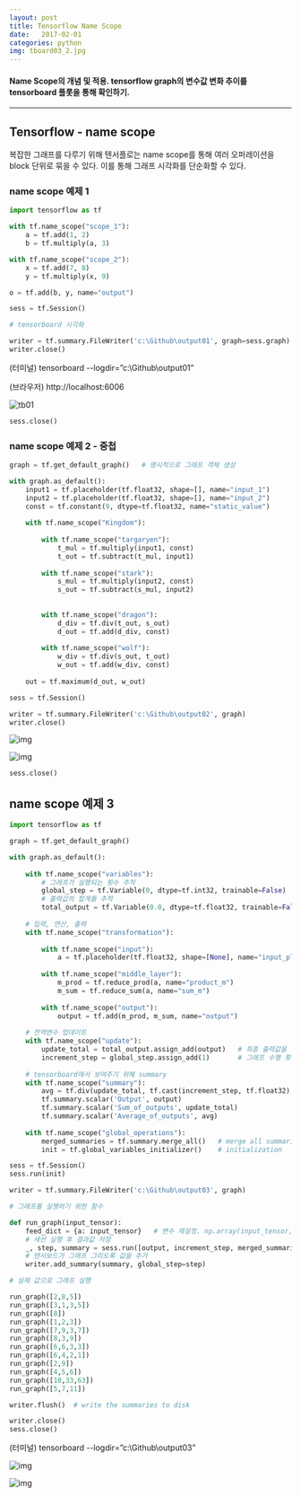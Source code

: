 ```yaml
---
layout: post
title: Tensorflow Name Scope
date:   2017-02-01
categories: python
img: tboard03_2.jpg
---
```


#### Name Scope의 개념 및 적용. tensorflow graph의 변수값 변화 추이를 tensorboard 플롯을 통해 확인하기.


----------------------------------


## Tensorflow - name scope

복잡한 그래프를 다루기 위해 텐서플로는 name scope를 통해 여러 오퍼레이션을 block 단위로 묶을 수 있다. 이를 통해 그래프 시각화를 단순화할 수 있다. 

### name scope 예제 1


```python
import tensorflow as tf
```


```python
with tf.name_scope("scope_1"):
    a = tf.add(1, 2)
    b = tf.multiply(a, 3)
```


```python
with tf.name_scope("scope_2"):
    x = tf.add(7, 8)
    y = tf.multiply(x, 9)
```


```python
o = tf.add(b, y, name="output")
```


```python
sess = tf.Session()
```


```python
# tensorboard 시각화
```


```python
writer = tf.summary.FileWriter('c:\Github\output01', graph=sess.graph)
writer.close()
```

(터미널) tensorboard --logdir=”c:\Github\output01”

(브라우저) http://localhost:6006

![tb01](../images/tboard01.jpg)


```python
sess.close()
```

### name scope 예제 2 - 중첩


```python
graph = tf.get_default_graph()   # 명시적으로 그래프 객체 생성
```


```python
with graph.as_default():
    input1 = tf.placeholder(tf.float32, shape=[], name="input_1")
    input2 = tf.placeholder(tf.float32, shape=[], name="input_2")
    const = tf.constant(9, dtype=tf.float32, name="static_value")
    
    with tf.name_scope("Kingdom"):
        
        with tf.name_scope("targaryen"):
            t_mul = tf.multiply(input1, const)
            t_out = tf.subtract(t_mul, input1)
            
        with tf.name_scope("stark"):
            s_mul = tf.multiply(input2, const)
            s_out = tf.subtract(s_mul, input2)
            
    
        with tf.name_scope("dragon"):
            d_div = tf.div(t_out, s_out)
            d_out = tf.add(d_div, const)
            
        with tf.name_scope("wolf"):
            w_div = tf.div(s_out, t_out)
            w_out = tf.add(w_div, const)
            
    out = tf.maximum(d_out, w_out)
```


```python
sess = tf.Session()
```


```python
writer = tf.summary.FileWriter('c:\Github\output02', graph)
writer.close()
```

![img](../images/tboard02_1.jpg)

![img](../images/tboard02_2.jpg)


```python
sess.close()
```

## name scope 예제 3


```python
import tensorflow as tf
```


```python
graph = tf.get_default_graph()
```


```python
with graph.as_default():
    
    with tf.name_scope("variables"):
        # 그래프가 실행되는 횟수 추적
        global_step = tf.Variable(0, dtype=tf.int32, trainable=False)
        # 출력값의 합계를 추적
        total_output = tf.Variable(0.0, dtype=tf.float32, trainable=False)
        
    # 입력, 연산, 출력
    with tf.name_scope("transformation"):
        
        with tf.name_scope("input"):
            a = tf.placeholder(tf.float32, shape=[None], name="input_placeholder")
            
        with tf.name_scope("middle_layer"):
            m_prod = tf.reduce_prod(a, name="product_m")
            m_sum = tf.reduce_sum(a, name="sum_m")
            
        with tf.name_scope("output"):
            output = tf.add(m_prod, m_sum, name="output")
            
    # 전역변수 업데이트
    with tf.name_scope("update"):
        update_total = total_output.assign_add(output)   # 최종 출력값을 누적
        increment_step = global_step.assign_add(1)       # 그래프 수행 횟수 증가
    
    # tensorboard에서 보여주기 위해 summary
    with tf.name_scope("summary"):
        avg = tf.div(update_total, tf.cast(increment_step, tf.float32), name="average")
        tf.summary.scalar('Output', output)
        tf.summary.scalar('Sum_of_outputs', update_total)
        tf.summary.scalar('Average_of_outputs', avg)
        
    with tf.name_scope("global_operations"):
        merged_summaries = tf.summary.merge_all()   # merge all summaries
        init = tf.global_variables_initializer()    # initialization
```


```python
sess = tf.Session()
sess.run(init)
```


```python
writer = tf.summary.FileWriter('c:\Github\output03', graph)
```


```python
# 그래프를 실행하기 위한 함수
```


```python
def run_graph(input_tensor):
    feed_dict = {a: input_tensor}   # 변수 재설정. np.array(input_tensor, dtype=np.float32)
    # 세션 실행 후 결과값 저장
    _, step, summary = sess.run([output, increment_step, merged_summaries], feed_dict=feed_dict)
    # 텐서보드가 그래프 그리도록 값을 추가
    writer.add_summary(summary, global_step=step)
```


```python
# 실제 값으로 그래프 실행
```


```python
run_graph([2,8,5])
run_graph([3,1,3,5])
run_graph([8])
run_graph([1,2,3])
run_graph([7,9,3,7])
run_graph([8,3,9])
run_graph([6,6,3,3])
run_graph([6,4,2,1])
run_graph([2,9])
run_graph([4,5,6])
run_graph([10,33,63])
run_graph([5,7,11])
```


```python
writer.flush()  # write the summaries to disk
```


```python
writer.close()
sess.close()
```

(터미널) tensorboard --logdir=”c:\Github\output03”

![img](../images/tboard03_1.jpg)

![img](../images/tboard03_2.jpg)
